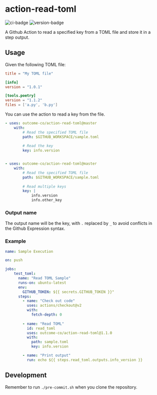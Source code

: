 # action-read-toml
![ci-badge](https://github.com/outcome-co/action-read-toml/workflows/Release/badge.svg?branch=v1.10.0) ![version-badge](https://img.shields.io/badge/version-1.10.0-brightgreen)

A Github Action to read a specified key from a TOML file and store it in a step output.

## Usage

Given the following TOML file:
```toml
title = "My TOML file"

[info]
version = "1.0.1"

[tools.poetry]
version = "1.1.2"
files = ['a.py', 'b.py']
```

You can use the action to read a key from the file.

```yaml
- uses: outcome-co/action-read-toml@master
    with:
        # Read the specified TOML file
        path: $GITHUB_WORKSPACE/sample.toml
        
        # Read the key
        key: info.version


- uses: outcome-co/action-read-toml@master
    with:
        # Read the specified TOML file
        path: $GITHUB_WORKSPACE/sample.toml
        
        # Read multiple keys
        key: |
            info.version
            info.other_key
```

### Output name
The output name will be the key, with `.` replaced by `_` to avoid conflicts in the Github Expression syntax.

### Example

```yaml
name: Sample Execution

on: push

jobs:
    test_toml:
      name: "Read TOML Sample"
      runs-on: ubuntu-latest
      env:
        GITHUB_TOKEN: ${{ secrets.GITHUB_TOKEN }}"
      steps:
        - name: "Check out code"
          uses: actions/checkout@v2
          with:
            fetch-depth: 0
  
        - name: "Read TOML"
          id: read_toml
          uses: outcome-co/action-read-toml@1.1.0
          with:
            path: sample.toml
            key: info.version

        - name: "Print output"
          run: echo ${{ steps.read_toml.outputs.info_version }}
```

## Development

Remember to run `./pre-commit.sh` when you clone the repository.
